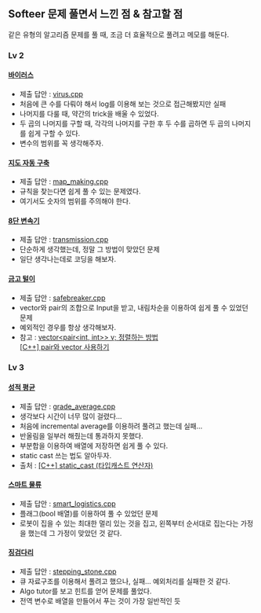 ## Softeer 문제 풀면서 느낀 점 & 참고할 점
같은 유형의 알고리즘 문제를 풀 때, 조금 더 효율적으로 풀려고 메모를 해둔다.  

### Lv 2

#### [바이러스](https://softeer.ai/practice/info.do?eventIdx=1&psProblemId=407)  
- 제출 답안 : [virus.cpp](https://github.com/Taeyoung96/Algorithm-study/blob/main/Softeer/virus.cpp)  
- 처음에 큰 수를 다뤄야 해서 log를 이용해 보는 것으로 접근해봤지만 실패  
- 나머지를 다룰 때, 약간의 trick을 배울 수 있었다.  
- 두 곱의 나머지를 구할 때, 각각의 나머지를 구한 후 두 수를 곱하면 두 곱의 나머지를 쉽게 구할 수 있다.  
- 변수의 범위를 꼭 생각해주자.  
         
#### [지도 자동 구축](https://softeer.ai/practice/info.do?eventIdx=1&psProblemId=413)  
- 제출 답안 : [map_making.cpp](https://github.com/Taeyoung96/Algorithm-study/blob/main/Softeer/map_making.cpp)  
- 규칙을 찾는다면 쉽게 풀 수 있는 문제였다.  
- 여기서도 숫자의 범위를 주의해야 한다.  

#### [8단 변속기](https://softeer.ai/practice/info.do?eventIdx=1&psProblemId=408)  
- 제출 답안 : [transmission.cpp](https://github.com/Taeyoung96/Algorithm-study/blob/main/Softeer/transmission.cpp)  
- 단순하게 생각했는데, 정말 그 방법이 맞았던 문제  
- 일단 생각나는데로 코딩을 해보자.  

#### [금고 털이](https://softeer.ai/practice/info.do?eventIdx=1&psProblemId=395)  
- 제출 답안 : [safebreaker.cpp](https://github.com/Taeyoung96/Algorithm-study/blob/main/Softeer/safebreaker.cpp)  
- vector와 pair의 조합으로 Input을 받고, 내림차순을 이용하여 쉽게 풀 수 있었던 문제  
- 예외적인 경우를 항상 생각해보자.  
- 참고 : [vector<pair<int, int>> v; 정렬하는 방법](https://hsdevelopment.tistory.com/151)  
         [[C++] pair와 vector 사용하기](https://m.blog.naver.com/PostView.nhn?blogId=ckdgus1433&logNo=221666899817&proxyReferer=https:%2F%2Fwww.google.com%2F)  


### Lv 3

#### [성적 평균](https://softeer.ai/practice/info.do?eventIdx=1&psProblemId=389)  
- 제출 답안 : [grade_average.cpp](https://github.com/Taeyoung96/Algorithm-study/blob/main/Softeer/grade_average.cpp)  
- 생각보다 시간이 너무 많이 걸렸다...  
- 처음에 incremental average를 이용하려 풀려고 했는데 실패...  
- 반올림을 일부러 해줬는데 통과하지 못했다.  
- 부분합을 이용하여 배열에 저장하면 쉽게 풀 수 있다.  
- static cast 쓰는 법도 알아두자.  
- 출처 : [[C++] static_cast (타입캐스트 연산자)](https://blockdmask.tistory.com/236)  

#### [스마트 물류](https://softeer.ai/practice/info.do?eventIdx=1&psProblemId=414)  
- 제출 답안 : [smart_logistics.cpp](https://github.com/Taeyoung96/Algorithm-study/blob/main/Softeer/smart_logistics.cpp)  
- 플래그(bool 배열)를 이용하여 풀 수 있었던 문제  
- 로봇이 집을 수 있는 최대한 멀리 있는 것을 집고, 왼쪽부터 순서대로 집는다는 가정을 했는데 그 가정이 맞았던 것 같다.  

#### [징검다리](https://softeer.ai/practice/info.do?eventIdx=1&psProblemId=390)  
- 제출 답안 : [stepping_stone.cpp](https://github.com/Taeyoung96/Algorithm-study/blob/main/Softeer/stepping_stone.cpp)  
- 큐 자료구조를 이용해서 풀려고 했으나, 실패... 예외처리를 실패한 것 같다.  
- Algo tutor를 보고 힌트를 얻어 문제를 풀었다.  
- 전역 변수로 배열을 만들어서 푸는 것이 가장 일반적인 듯  

